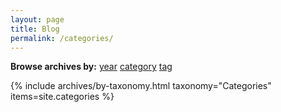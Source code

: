 ```yaml
---
layout: page
title: Blog
permalink: /categories/
---
```

<!-- Archives are sorted by newest first -->
<nav class="menu archives text-center" aria-label="browse archives">
  <strong aria-hidden="true">Browse archives by:</strong>
  <a href="/archive">year</a>
  <a href="/categories" class="active" aria-current="page">category</a>
  <a href="/tags">tag</a>
</nav>


{% include archives/by-taxonomy.html taxonomy="Categories" items=site.categories %}